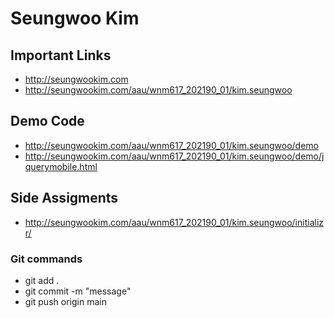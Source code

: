 # Seungwoo Kim

## Important Links

- http://seungwookim.com
- http://seungwookim.com/aau/wnm617_202190_01/kim.seungwoo


## Demo Code

- http://seungwookim.com/aau/wnm617_202190_01/kim.seungwoo/demo
- http://seungwookim.com/aau/wnm617_202190_01/kim.seungwoo/demo/jquerymobile.html


## Side Assigments
- http://seungwookim.com/aau/wnm617_202190_01/kim.seungwoo/initializr/


### Git commands
- git add .
- git commit -m "message"
- git push origin main